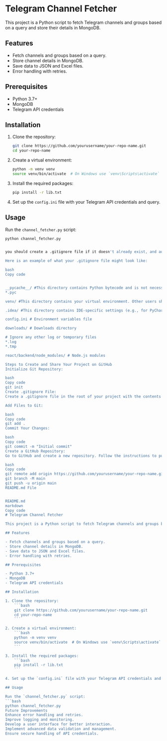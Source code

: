 # Telegram Channel Fetcher

This project is a Python script to fetch Telegram channels and groups based on a query and store their details in MongoDB.

## Features

- Fetch channels and groups based on a query.
- Store channel details in MongoDB.
- Save data to JSON and Excel files.
- Error handling with retries.

## Prerequisites

- Python 3.7+
- MongoDB
- Telegram API credentials

## Installation

1. Clone the repository:
    ```bash
    git clone https://github.com/yourusername/your-repo-name.git
    cd your-repo-name
    ```

2. Create a virtual environment:
    ```bash
    python -m venv venv
    source venv/bin/activate  # On Windows use `venv\Scripts\activate`
    ```

3. Install the required packages:
    ```bash
    pip install -r lib.txt
    ```

4. Set up the `config.ini` file with your Telegram API credentials and query.

## Usage

Run the `channel_fetcher.py` script:
```bash
python channel_fetcher.py


you should create a .gitignore file if it doesn't already exist, and add the appropriate entries.

Here is an example of what your .gitignore file might look like:

bash
Copy code


__pycache__/ #This directory contains Python bytecode and is not necessary for sharing.
*.pyc

venv/ #This directory contains your virtual environment. Other users should create their own virtual environment.

.idea/ #This directory contains IDE-specific settings (e.g., for PyCharm) and is not necessary for sharing.

config.ini # Environment variables file

downloads/ # Downloads directory

# Ignore any other log or temporary files
*.log
*.tmp

react/backend/node_modules/ # Node.js modules

Steps to Create and Share Your Project on GitHub
Initialize Git Repository:

bash
Copy code
git init
Create .gitignore File:
Create a .gitignore file in the root of your project with the contents mentioned above.

Add Files to Git:

bash
Copy code
git add .
Commit Your Changes:

bash
Copy code
git commit -m "Initial commit"
Create a GitHub Repository:
Go to GitHub and create a new repository. Follow the instructions to push your local repository to GitHub. It will provide you with the commands to link your local repository to the remote repository and push the changes.

bash
Copy code
git remote add origin https://github.com/yourusername/your-repo-name.git
git branch -M main
git push -u origin main
README.md File


README.md
markdown
Copy code
# Telegram Channel Fetcher

This project is a Python script to fetch Telegram channels and groups based on a query and store their details in MongoDB.

## Features

- Fetch channels and groups based on a query.
- Store channel details in MongoDB.
- Save data to JSON and Excel files.
- Error handling with retries.

## Prerequisites

- Python 3.7+
- MongoDB
- Telegram API credentials

## Installation

1. Clone the repository:
    ```bash
    git clone https://github.com/yourusername/your-repo-name.git
    cd your-repo-name
    ```

2. Create a virtual environment:
    ```bash
    python -m venv venv
    source venv/bin/activate  # On Windows use `venv\Scripts\activate`
    ```

3. Install the required packages:
    ```bash
    pip install -r lib.txt
    ```

4. Set up the `config.ini` file with your Telegram API credentials and query.

## Usage

Run the `channel_fetcher.py` script:
```bash
python channel_fetcher.py
Future Improvements
Enhance error handling and retries.
Improve logging and monitoring.
Develop a user interface for better interaction.
Implement advanced data validation and management.
Ensure secure handling of API credentials.


